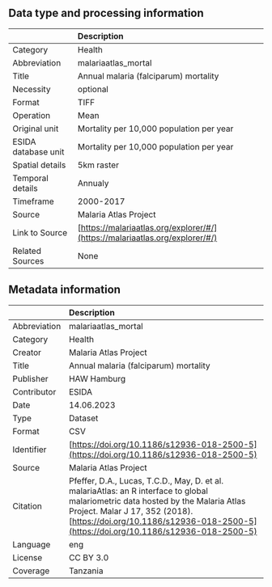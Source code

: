 ## Data type and processing information 

|                     | Description                                                                  |
|:--------------------|:-----------------------------------------------------------------------------|
| Category            | Health                                                                       |
| Abbreviation        | malariaatlas_mortal                                                          |
| Title               | Annual malaria (falciparum) mortality                                        |
| Necessity           | optional                                                                     |
| Format              | TIFF                                                                         |
| Operation           | Mean                                                                         |
| Original unit       | Mortality per 10,000 population per year                                     |
| ESIDA database unit | Mortality per 10,000 population per year                                     |
| Spatial details     | 5km raster                                                                   |
| Temporal details    | Annualy                                                                      |
| Timeframe           | 2000-2017                                                                    |
| Source              | Malaria Atlas Project                                                        |
| Link to Source      | [https://malariaatlas.org/explorer/#/](https://malariaatlas.org/explorer/#/) |
| Related Sources     | None                                                                         |

## Metadata information 

|              | Description                                                                                                                                                                                                                                                |
|:-------------|:-----------------------------------------------------------------------------------------------------------------------------------------------------------------------------------------------------------------------------------------------------------|
| Abbreviation | malariaatlas_mortal                                                                                                                                                                                                                                        |
| Category     | Health                                                                                                                                                                                                                                                     |
| Creator      | Malaria Atlas Project                                                                                                                                                                                                                                      |
| Title        | Annual malaria (falciparum) mortality                                                                                                                                                                                                                      |
| Publisher    | HAW Hamburg                                                                                                                                                                                                                                                |
| Contributor  | ESIDA                                                                                                                                                                                                                                                      |
| Date         | 14.06.2023                                                                                                                                                                                                                                                 |
| Type         | Dataset                                                                                                                                                                                                                                                    |
| Format       | CSV                                                                                                                                                                                                                                                        |
| Identifier   | [https://doi.org/10.1186/s12936-018-2500-5](https://doi.org/10.1186/s12936-018-2500-5)                                                                                                                                                                     |
| Source       | Malaria Atlas Project                                                                                                                                                                                                                                      |
| Citation     | Pfeffer, D.A., Lucas, T.C.D., May, D. et al. malariaAtlas: an R interface to global malariometric data hosted by the Malaria Atlas Project. Malar J 17, 352 (2018). [https://doi.org/10.1186/s12936-018-2500-5](https://doi.org/10.1186/s12936-018-2500-5) |
| Language     | eng                                                                                                                                                                                                                                                        |
| License      | CC BY 3.0                                                                                                                                                                                                                                                  |
| Coverage     | Tanzania                                                                                                                                                                                                                                                   |